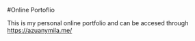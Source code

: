#Online Portoflio

This is my personal online portfolio and can be accesed through https://azuanymila.me/
